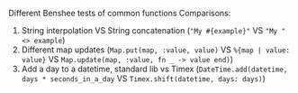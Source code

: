 Different Benshee tests of common functions
Comparisons:
1. String interpolation VS String concatenation (`"My #{example}"` VS `"My " <> example`)
2. Different map updates (`Map.put(map, :value, value)` VS `%{map | value: value}` VS `Map.update(map, :value, fn _ -> value end)`)
3. Add a day to a datetime, standard lib vs Timex (`DateTime.add(datetime, days * seconds_in_a_day` VS `Timex.shift(datetime, days: days)`)